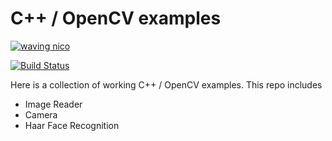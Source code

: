 # C++ / OpenCV examples

[![waving nico](https://imgur.com/5SntCvz.gif)](http://nicodaunt.com)

[![Build Status](https://travis-ci.org/joemccann/dillinger.svg?branch=master)](https://travis-ci.org/joemccann/dillinger)

Here is a collection of working C++ / OpenCV examples. This repo includes

  - Image Reader
  - Camera
  - Haar Face Recognition
